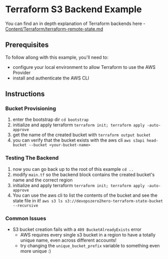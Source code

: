 # Terraform S3 Backend Example 

You can find an in depth explanation of Terraform backends here -  [Content/Terraform/terraform-remote-state.md](/Content/Terraform/terraform-remote-state.md)

## Prerequisites

To follow allong with this example, you'll need to:
- configure your local environment to allow Terraform to use the AWS Provider
- install and authenticate the AWS CLI

## Instructions

### Bucket Provisioning
1. enter the bootstrap dir `cd bootstrap`
2. initialize and apply terraform `terraform init; terraform apply -auto-approve`
3. get the name of the created bucket with `terraform output bucket`
3. you can verify that the bucket exists with the aws cli `aws s3api head-bucket --bucket <your-bucket-name>`

### Testing The Backend
1. now you can go back up to the root of this example `cd ..`
2. modify `main.tf` so the backend block contains the created bucket's name and the correct region
2. initialize and apply terraform `terraform init; terraform apply -auto-approve`
3. You can use the aws cli to list the contents of the bucket and see the state file in it! `aws s3 ls s3://devopszero2hero-terraform-state-bucket --recursive`


### Common Issues

- S3 bucket creation fails with a `409 BucketAlreadyExists` error
   - AWS requires every single s3 bucket in a region to have a totally unique name, even across different accounts! 
   - try changing the `unique_bucket_prefix` variable to something even more unique :)  




